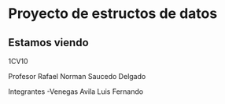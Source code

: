# Proyecto de estructos de datos
## Estamos viendo

1CV10

Profesor
Rafael Norman Saucedo Delgado

Integrantes
-Venegas Avila Luis Fernando
